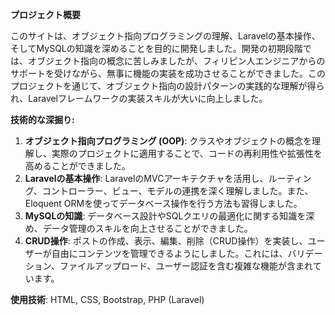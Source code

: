 **プロジェクト概要**

このサイトは、オブジェクト指向プログラミングの理解、Laravelの基本操作、そしてMySQLの知識を深めることを目的に開発しました。開発の初期段階では、オブジェクト指向の概念に苦しみましたが、フィリピン人エンジニアからのサポートを受けながら、無事に機能の実装を成功させることができました。このプロジェクトを通じて、オブジェクト指向の設計パターンの実践的な理解が得られ、Laravelフレームワークの実装スキルが大いに向上しました。

**技術的な深掘り:**

1. **オブジェクト指向プログラミング (OOP)**: クラスやオブジェクトの概念を理解し、実際のプロジェクトに適用することで、コードの再利用性や拡張性を高めることができました。
2. **Laravelの基本操作**: LaravelのMVCアーキテクチャを活用し、ルーティング、コントローラー、ビュー、モデルの連携を深く理解しました。また、Eloquent ORMを使ってデータベース操作を行う方法も習得しました。
3. **MySQLの知識**: データベース設計やSQLクエリの最適化に関する知識を深め、データ管理のスキルを向上させることができました。
4. **CRUD操作**: ポストの作成、表示、編集、削除（CRUD操作）を実装し、ユーザーが自由にコンテンツを管理できるようにしました。これには、バリデーション、ファイルアップロード、ユーザー認証を含む複雑な機能が含まれています。

**使用技術**: HTML, CSS, Bootstrap, PHP (Laravel)
